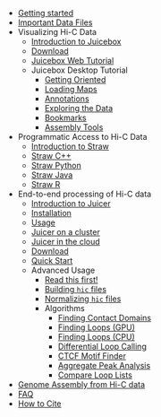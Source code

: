- [Getting started](README.md)
- [Important Data Files](straw.wiki/Data)
- Visualizing Hi-C Data
  * [Introduction to Juicebox](juicebox.wiki/Juicebox_intro)
  * [Download](juicebox.wiki/Download)
  * [Juicebox Web Tutorial](juicebox.wiki/JBWeb_videos)
  * Juicebox Desktop Tutorial
    * [Getting Oriented](juicebox.wiki/Visualization)  
    * [Loading Maps](juicebox.wiki/Loading-Maps-(the-File-menu))
    * [Annotations](juicebox.wiki/Loading-Annotations-(Annotations-menu))
    * [Exploring the Data](juicebox.wiki/Exploring-the-Data)
    * [Bookmarks](juicebox.wiki/Bookmarks)
    * [Assembly Tools](juicebox.wiki/Juicebox-Assembly-Tools)
- Programmatic Access to Hi-C Data
  * [Introduction to Straw](straw.wiki/Home.md)
  * [Straw C++](straw.wiki/CPP.md)
  * [Straw Python](straw.wiki/Python.md)
  * [Straw Java](straw.wiki/Java.md)
  * [Straw R](straw.wiki/R.md)
- End-to-end processing of Hi-C data
  * [Introduction to Juicer](juicer.wiki/Home)
  * [Installation](juicer.wiki/Installation)
  * [Usage](juicer.wiki/Usage)
  * [Juicer on a cluster](juicer.wiki/Running-Juicer-on-a-cluster)
  * [Juicer in the cloud](juicer.wiki/Running-Juicer-on-Amazon-Web-Services)
  * [Download](juicer.wiki/Download)
  * [Quick Start](juicer.wiki/Juicer-Tools-Quick-Start)
  * Advanced Usage
    * [Read this first!](juicer.wiki/Advanced)
    * [Building `hic` files](hictools.wiki/Pre)
    * [Normalizing `hic` files](hictools.wiki/AddNorm) 
    * Algorithms
      * [Finding Contact Domains](juicer.tools.wiki/Arrowhead)
      * [Finding Loops (GPU)](juicer.tools.wiki/HiCCUPS)
      * [Finding Loops (CPU)](juicer.tools.wiki/CPU-HiCCUPS)
      * [Differential Loop Calling](juicer.tools.wiki/HiCCUPSDiff)
      * [CTCF Motif Finder](juicer.tools.wiki/MotifFinder)
      * [Aggregate Peak Analysis](juicer.tools.wiki/APA)
      * [Compare Loop Lists](juicer.tools.wiki/Compare-Lists)
- [Genome Assembly from Hi-C data](juicebox.wiki/Juicebox-Assembly-Tools)
- [FAQ](FAQ.md)
- [How to Cite](Citing.md)
